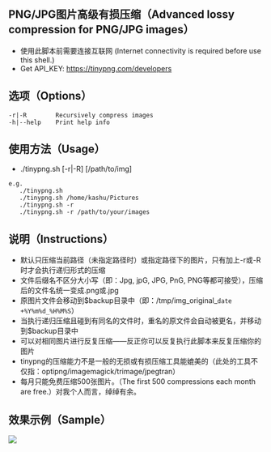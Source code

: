 ## PNG/JPG图片高级有损压缩（Advanced lossy compression for PNG/JPG images）
* 使用此脚本前需要连接互联网 (Internet connectivity is required before use this shell.)
* Get API_KEY: https://tinypng.com/developers

## 选项（Options）
```
-r|-R        Recursively compress images
-h|--help    Print help info
```

## 使用方法（Usage）
* ./tinypng.sh [-r|-R] [/path/to/img]

```
e.g.
   ./tinypng.sh
   ./tinypng.sh /home/kashu/Pictures
   ./tinypng.sh -r
   ./tinypng.sh -r /path/to/your/images
```

## 说明（Instructions）
- 默认只压缩当前路径（未指定路径时）或指定路径下的图片，只有加上-r或-R时才会执行递归形式的压缩
- 文件后缀名不区分大小写（即：Jpg, jpG, JPG, PnG, PNG等都可接受），压缩后的文件名统一变成.png或.jpg
- 原图片文件会移动到$backup目录中（即：/tmp/img_original_`date +%Y%m%d_%H%M%S`）
- 当执行递归压缩且碰到有同名的文件时，重名的原文件会自动被更名，并移动到$backup目录中
- 可以对相同图片进行反复压缩——反正你可以反复执行此脚本来反复压缩你的图片
- tinypng的压缩能力不是一般的无损或有损压缩工具能媲美的（此处的工具不仅指：optipng/imagemagick/trimage/jpegtran）
- 每月只能免费压缩500张图片。（The first 500 compressions each month are free.）对我个人而言，绰绰有余。

## 效果示例（Sample）
![](http://ww1.sinaimg.cn/large/9c4ddab1jw1f0hzqvc734j20gj06z40c.jpg)
